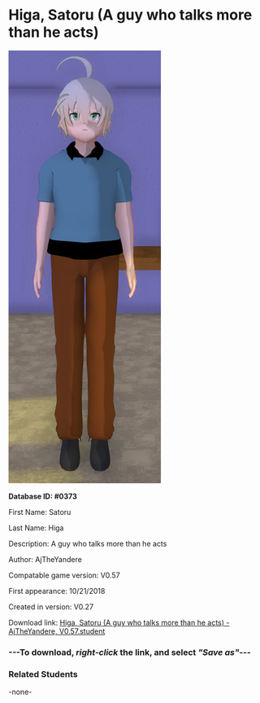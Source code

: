 # Higa, Satoru (A guy who talks more than he acts)

<img src="../../Files/Images/Higa, Satoru (A guy who talks more than he acts).png" title="Higa, Satoru (A guy who talks more than he acts) - AjTheYandere, V0.57">

**Database ID: #0373**

First Name: Satoru

Last Name: Higa

Description: A guy who talks more than he acts

Author: AjTheYandere

Compatable game version: V0.57

First appearance: 10/21/2018

Created in version: V0.27

Download link: <a href="https://raw.githubusercontent.com/Arbiter1223/Daigaku-Gurashi-Custom-Students/master/Files/Student%20Files/Higa%2C%20Satoru%20(A%20guy%20who%20talks%20more%20than%20he%20acts)%20-%20AjTheYandere%2C%20V0.57.student">Higa, Satoru (A guy who talks more than he acts) - AjTheYandere, V0.57.student</a>

### ---**To download, _right-click_ the link, and select _"Save as"_**---

### Related Students

-none-
